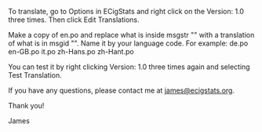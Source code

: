 To translate, go to Options in ECigStats and right click on the Version: 1.0 three times.
Then click Edit Translations.

Make a copy of en.po and replace what is inside msgstr "" with a translation of what is in msgid "".
Name it by your language code. For example: de.po en-GB.po it.po zh-Hans.po zh-Hant.po

You can test it by right clicking Version: 1.0 three times again and selecting Test Translation.

If you have any questions, please contact me at <james@ecigstats.org>.

Thank you!

James